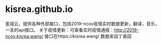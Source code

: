 # kisrea.github.io
氢域云，提供各种外部接口，包括2019-ncov疫情实时数据更新，翻译，音乐，一言的api接口。
关于疫情更新：可查看实时疫情通报：http://2019-ncov.kisrea.wang/
接口在https://kisrea.wang/
数据来自丁香园
